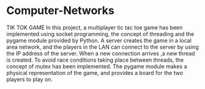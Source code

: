 # Computer-Networks
TIK TOK GAME
In this project, a multiplayer tic tac toe game has been implemented using socket programming,
the concept of threading and the pygame module provided by Python. A server creates the game
in a local area network, and the players in the LAN can connect to the server by using the IP
address of the server. When a new connection arrives ,a new thread is created. To avoid race
conditions taking place between threads, the concept of mutex has been implemented. The
pygame module makes a physical representation of the game, and provides a board for the two
players to play on.
